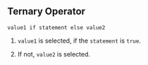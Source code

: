 ## Ternary Operator

```
value1 if statement else value2 
```

1. `value1` is selected, if the `statement` is `true`.

2. If not, `value2` is selected.